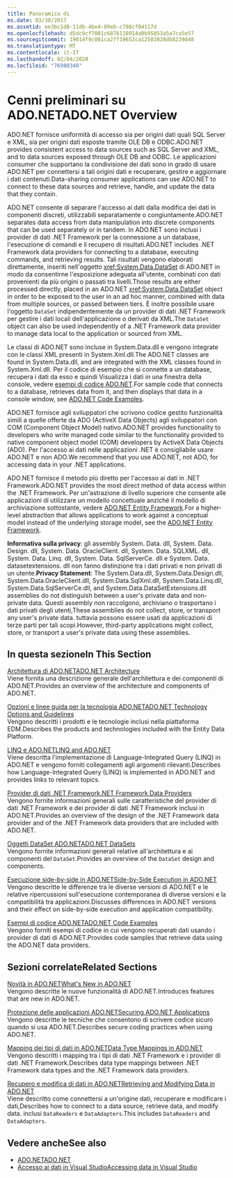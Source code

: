 ```yaml
---
title: Panoramica di
ms.date: 03/30/2017
ms.assetid: ee3bc1d8-11db-4be4-89eb-c708cf04117d
ms.openlocfilehash: d5dc9cf7081c6876118914a0b95853a5a7ca5e57
ms.sourcegitcommit: 19014f9c081ca2ff19652ca12503828db8239d48
ms.translationtype: MT
ms.contentlocale: it-IT
ms.lasthandoff: 02/04/2020
ms.locfileid: "76980340"
---
```

# <a name="adonet-overview"></a><span data-ttu-id="97564-102">Cenni preliminari su ADO.NET</span><span class="sxs-lookup"><span data-stu-id="97564-102">ADO.NET Overview</span></span>
<span data-ttu-id="97564-103">ADO.NET fornisce uniformità di accesso sia per origini dati quali SQL Server e XML, sia per origini dati esposte tramite OLE DB e ODBC.</span><span class="sxs-lookup"><span data-stu-id="97564-103">ADO.NET provides consistent access to data sources such as SQL Server and XML, and to data sources exposed through OLE DB and ODBC.</span></span> <span data-ttu-id="97564-104">Le applicazioni consumer che supportano la condivisione dei dati sono in grado di usare ADO.NET per connettersi a tali origini dati e recuperare, gestire e aggiornare i dati contenuti.</span><span class="sxs-lookup"><span data-stu-id="97564-104">Data-sharing consumer applications can use ADO.NET to connect to these data sources and retrieve, handle, and update the data that they contain.</span></span>  
  
 <span data-ttu-id="97564-105">ADO.NET consente di separare l'accesso ai dati dalla modifica dei dati in componenti discreti, utilizzabili separatamente o congiuntamente.</span><span class="sxs-lookup"><span data-stu-id="97564-105">ADO.NET separates data access from data manipulation into discrete components that can be used separately or in tandem.</span></span> <span data-ttu-id="97564-106">In ADO.NET sono inclusi i provider di dati .NET Framework per la connessione a un database, l'esecuzione di comandi e il recupero di risultati.</span><span class="sxs-lookup"><span data-stu-id="97564-106">ADO.NET includes .NET Framework data providers for connecting to a database, executing commands, and retrieving results.</span></span> <span data-ttu-id="97564-107">Tali risultati vengono elaborati direttamente, inseriti nell'oggetto <xref:System.Data.DataSet> di ADO.NET in modo da consentirne l'esposizione adeguata all'utente, combinati con dati provenienti da più origini o passati tra livelli.</span><span class="sxs-lookup"><span data-stu-id="97564-107">Those results are either processed directly, placed in an ADO.NET <xref:System.Data.DataSet> object in order to be exposed to the user in an ad hoc manner, combined with data from multiple sources, or passed between tiers.</span></span> <span data-ttu-id="97564-108">È inoltre possibile usare l'oggetto `DataSet` indipendentemente da un provider di dati .NET Framework per gestire i dati locali dell'applicazione o derivati da XML.</span><span class="sxs-lookup"><span data-stu-id="97564-108">The `DataSet` object can also be used independently of a .NET Framework data provider to manage data local to the application or sourced from XML.</span></span>  
  
 <span data-ttu-id="97564-109">Le classi di ADO.NET sono incluse in System.Data.dll e vengono integrate con le classi XML presenti in System.Xml.dll.</span><span class="sxs-lookup"><span data-stu-id="97564-109">The ADO.NET classes are found in System.Data.dll, and are integrated with the XML classes found in System.Xml.dll.</span></span> <span data-ttu-id="97564-110">Per il codice di esempio che si connette a un database, recupera i dati da esso e quindi Visualizza i dati in una finestra della console, vedere [esempi di codice ADO.NET](ado-net-code-examples.md).</span><span class="sxs-lookup"><span data-stu-id="97564-110">For sample code that connects to a database, retrieves data from it, and then displays that data in a console window, see [ADO.NET Code Examples](ado-net-code-examples.md).</span></span>  
  
 <span data-ttu-id="97564-111">ADO.NET fornisce agli sviluppatori che scrivono codice gestito funzionalità simili a quelle offerte da ADO (ActiveX Data Objects) agli sviluppatori con COM (Component Object Model) nativo.</span><span class="sxs-lookup"><span data-stu-id="97564-111">ADO.NET provides functionality to developers who write managed code similar to the functionality provided to native component object model (COM) developers by ActiveX Data Objects (ADO).</span></span> <span data-ttu-id="97564-112">Per l'accesso ai dati nelle applicazioni .NET è consigliabile usare ADO.NET e non ADO.</span><span class="sxs-lookup"><span data-stu-id="97564-112">We recommend that you use ADO.NET, not ADO, for accessing data in your .NET applications.</span></span>  
  
 <span data-ttu-id="97564-113">ADO.NET fornisce il metodo più diretto per l'accesso ai dati in .NET Framework.</span><span class="sxs-lookup"><span data-stu-id="97564-113">ADO.NET provides the most direct method of data access within the .NET Framework.</span></span> <span data-ttu-id="97564-114">Per un'astrazione di livello superiore che consente alle applicazioni di utilizzare un modello concettuale anziché il modello di archiviazione sottostante, vedere [ADO.NET Entity Framework](./ef/index.md).</span><span class="sxs-lookup"><span data-stu-id="97564-114">For a higher-level abstraction that allows applications to work against a conceptual model instead of the underlying storage model, see the [ADO.NET Entity Framework](./ef/index.md).</span></span>  
  
 <span data-ttu-id="97564-115">**Informativa sulla privacy**: gli assembly System. Data. dll, System. Data. Design. dll, System. Data. OracleClient. dll, System. Data. SQLXML. dll, System. Data. Linq. dll, System. Data. SqlServerCe. dll e System. Data. datasetextensions. dll non fanno distinzione tra i dati privati e non privati di un utente.</span><span class="sxs-lookup"><span data-stu-id="97564-115">**Privacy Statement**: The System.Data.dll, System.Data.Design.dll, System.Data.OracleClient.dll, System.Data.SqlXml.dll, System.Data.Linq.dll, System.Data.SqlServerCe.dll, and System.Data.DataSetExtensions.dll assemblies do not distinguish between a user's private data and non-private data.</span></span>  <span data-ttu-id="97564-116">Questi assembly non raccolgono, archiviano o trasportano i dati privati degli utenti,</span><span class="sxs-lookup"><span data-stu-id="97564-116">These assemblies do not collect, store, or transport any user's private data.</span></span> <span data-ttu-id="97564-117">tuttavia possono essere usati da applicazioni di terze parti per tali scopi.</span><span class="sxs-lookup"><span data-stu-id="97564-117">However, third-party applications might collect, store, or transport a user's private data using these assemblies.</span></span>  
  
## <a name="in-this-section"></a><span data-ttu-id="97564-118">In questa sezione</span><span class="sxs-lookup"><span data-stu-id="97564-118">In This Section</span></span>  
 [<span data-ttu-id="97564-119">Architettura di ADO.NET</span><span class="sxs-lookup"><span data-stu-id="97564-119">ADO.NET Architecture</span></span>](ado-net-architecture.md)  
 <span data-ttu-id="97564-120">Viene fornita una descrizione generale dell'architettura e dei componenti di ADO.NET.</span><span class="sxs-lookup"><span data-stu-id="97564-120">Provides an overview of the architecture and components of ADO.NET.</span></span>  
  
 [<span data-ttu-id="97564-121">Opzioni e linee guida per la tecnologia ADO.NET</span><span class="sxs-lookup"><span data-stu-id="97564-121">ADO.NET Technology Options and Guidelines</span></span>](ado-net-technology-options-and-guidelines.md)  
 <span data-ttu-id="97564-122">Vengono descritti i prodotti e le tecnologie inclusi nella piattaforma EDM.</span><span class="sxs-lookup"><span data-stu-id="97564-122">Describes the products and technologies included with the Entity Data Platform.</span></span>  
  
 [<span data-ttu-id="97564-123">LINQ e ADO.NET</span><span class="sxs-lookup"><span data-stu-id="97564-123">LINQ and ADO.NET</span></span>](linq-and-ado-net.md)  
 <span data-ttu-id="97564-124">Viene descritta l'implementazione di Language-Integrated Query (LINQ) in ADO.NET e vengono forniti collegamenti agli argomenti rilevanti.</span><span class="sxs-lookup"><span data-stu-id="97564-124">Describes how Language-Integrated Query (LINQ) is implemented in ADO.NET and provides links to relevant topics.</span></span>  
  
 [<span data-ttu-id="97564-125">Provider di dati .NET Framework</span><span class="sxs-lookup"><span data-stu-id="97564-125">.NET Framework Data Providers</span></span>](data-providers.md)  
 <span data-ttu-id="97564-126">Vengono fornite informazioni generali sulle caratteristiche del provider di dati .NET Framework e dei provider di dati .NET Framework inclusi in ADO.NET.</span><span class="sxs-lookup"><span data-stu-id="97564-126">Provides an overview of the design of the .NET Framework data provider and of the .NET Framework data providers that are included with ADO.NET.</span></span>  
  
 [<span data-ttu-id="97564-127">Oggetti DataSet ADO.NET</span><span class="sxs-lookup"><span data-stu-id="97564-127">ADO.NET DataSets</span></span>](ado-net-datasets.md)  
 <span data-ttu-id="97564-128">Vengono fornite informazioni generali relative all'architettura e ai componenti del `DataSet`.</span><span class="sxs-lookup"><span data-stu-id="97564-128">Provides an overview of the `DataSet` design and components.</span></span>  
  
 [<span data-ttu-id="97564-129">Esecuzione side-by-side in ADO.NET</span><span class="sxs-lookup"><span data-stu-id="97564-129">Side-by-Side Execution in ADO.NET</span></span>](side-by-side-execution.md)  
 <span data-ttu-id="97564-130">Vengono descritte le differenze tra le diverse versioni di ADO.NET e le relative ripercussioni sull'esecuzione contemporanea di diverse versioni e la compatibilità tra applicazioni.</span><span class="sxs-lookup"><span data-stu-id="97564-130">Discusses differences in ADO.NET versions and their effect on side-by-side execution and application compatibility.</span></span>  
  
 [<span data-ttu-id="97564-131">Esempi di codice ADO.NET</span><span class="sxs-lookup"><span data-stu-id="97564-131">ADO.NET Code Examples</span></span>](ado-net-code-examples.md)  
 <span data-ttu-id="97564-132">Vengono forniti esempi di codice in cui vengono recuperati dati usando i provider di dati di ADO.NET.</span><span class="sxs-lookup"><span data-stu-id="97564-132">Provides code samples that retrieve data using the ADO.NET data providers.</span></span>  
  
## <a name="related-sections"></a><span data-ttu-id="97564-133">Sezioni correlate</span><span class="sxs-lookup"><span data-stu-id="97564-133">Related Sections</span></span>  
 [<span data-ttu-id="97564-134">Novità in ADO.NET</span><span class="sxs-lookup"><span data-stu-id="97564-134">What's New in ADO.NET</span></span>](whats-new.md)  
 <span data-ttu-id="97564-135">Vengono descritte le nuove funzionalità di ADO.NET.</span><span class="sxs-lookup"><span data-stu-id="97564-135">Introduces features that are new in ADO.NET.</span></span>  
  
 [<span data-ttu-id="97564-136">Protezione delle applicazioni ADO.NET</span><span class="sxs-lookup"><span data-stu-id="97564-136">Securing ADO.NET Applications</span></span>](securing-ado-net-applications.md)  
 <span data-ttu-id="97564-137">Vengono descritte le tecniche che consentono di scrivere codice sicuro quando si usa ADO.NET.</span><span class="sxs-lookup"><span data-stu-id="97564-137">Describes secure coding practices when using ADO.NET.</span></span>  
  
 [<span data-ttu-id="97564-138">Mapping dei tipi di dati in ADO.NET</span><span class="sxs-lookup"><span data-stu-id="97564-138">Data Type Mappings in ADO.NET</span></span>](data-type-mappings-in-ado-net.md)  
 <span data-ttu-id="97564-139">Vengono descritti i mapping tra i tipi di dati .NET Framework e i provider di dati .NET Framework.</span><span class="sxs-lookup"><span data-stu-id="97564-139">Describes data type mappings between .NET Framework data types and the .NET Framework data providers.</span></span>  
  
 [<span data-ttu-id="97564-140">Recupero e modifica di dati in ADO.NET</span><span class="sxs-lookup"><span data-stu-id="97564-140">Retrieving and Modifying Data in ADO.NET</span></span>](retrieving-and-modifying-data.md)  
 <span data-ttu-id="97564-141">Viene descritto come connettersi a un'origine dati, recuperare e modificare i dati,</span><span class="sxs-lookup"><span data-stu-id="97564-141">Describes how to connect to a data source, retrieve data, and modify data.</span></span> <span data-ttu-id="97564-142">inclusi `DataReaders` e `DataAdapters`.</span><span class="sxs-lookup"><span data-stu-id="97564-142">This includes `DataReaders` and `DataAdapters`.</span></span>  
  
## <a name="see-also"></a><span data-ttu-id="97564-143">Vedere anche</span><span class="sxs-lookup"><span data-stu-id="97564-143">See also</span></span>

- [<span data-ttu-id="97564-144">ADO.NET</span><span class="sxs-lookup"><span data-stu-id="97564-144">ADO.NET</span></span>](index.md)
- [<span data-ttu-id="97564-145">Accesso ai dati in Visual Studio</span><span class="sxs-lookup"><span data-stu-id="97564-145">Accessing data in Visual Studio</span></span>](/visualstudio/data-tools/accessing-data-in-visual-studio)
